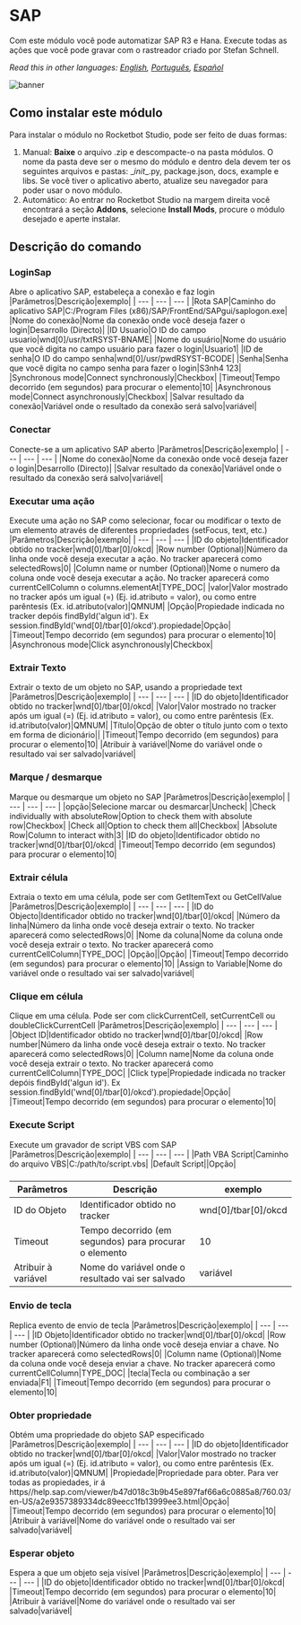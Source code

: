 



# SAP
  
Com este módulo você pode automatizar SAP R3 e Hana. Execute todas as ações que você pode gravar com o rastreador criado por Stefan Schnell.  

*Read this in other languages: [English](Manual_SAPObjetos.md), [Português](Manual_SAPObjetos.pr.md), [Español](Manual_SAPObjetos.es.md)*
  
![banner](imgs/Banner_SAPObjetos.png)
## Como instalar este módulo
  
Para instalar o módulo no Rocketbot Studio, pode ser feito de duas formas:
1. Manual: __Baixe__ o arquivo .zip e descompacte-o na pasta módulos. O nome da pasta deve ser o mesmo do módulo e dentro dela devem ter os seguintes arquivos e pastas: \__init__.py, package.json, docs, example e libs. Se você tiver o aplicativo aberto, atualize seu navegador para poder usar o novo módulo.
2. Automático: Ao entrar no Rocketbot Studio na margem direita você encontrará a seção **Addons**, selecione **Install Mods**, procure o módulo desejado e aperte instalar.  







## Descrição do comando

### LoginSap
  
Abre o aplicativo SAP, estabeleça a conexão e faz login
|Parâmetros|Descrição|exemplo|
| --- | --- | --- |
|Rota SAP|Caminho do aplicativo SAP|C:/Program Files (x86)/SAP/FrontEnd/SAPgui/saplogon.exe|
|Nome do conexão|Nome da conexão onde você deseja fazer o login|Desarrollo (Directo)|
|ID Usuario|O ID do campo usuario|wnd[0]/usr/txtRSYST-BNAME|
|Nome do usuário|Nome do usuário que você digita no campo usuário para fazer o login|Usuario1|
|ID de senha|O ID do campo senha|wnd[0]/usr/pwdRSYST-BCODE|
|Senha|Senha que você digita no campo senha para fazer o login|S3nh4 123|
|Synchronous mode|Connect synchronously|Checkbox|
|Timeout|Tempo decorrido (em segundos) para procurar o elemento|10|
|Asynchronous mode|Connect asynchronously|Checkbox|
|Salvar resultado da conexão|Variável onde o resultado da conexão será salvo|variável|

### Conectar
  
Conecte-se a um aplicativo SAP aberto
|Parâmetros|Descrição|exemplo|
| --- | --- | --- |
|Nome do conexão|Nome da conexão onde você deseja fazer o login|Desarrollo (Directo)|
|Salvar resultado da conexão|Variável onde o resultado da conexão será salvo|variável|

### Executar uma ação
  
Execute uma ação no SAP como selecionar, focar ou modificar o texto de um elemento através de diferentes propriedades (setFocus, text, etc.)
|Parâmetros|Descrição|exemplo|
| --- | --- | --- |
|ID do objeto|Identificador obtido no tracker|wnd[0]/tbar[0]/okcd|
|Row number (Optional)|Número da linha onde você deseja executar a ação. No tracker aparecerá como selectedRows|0|
|Column name or number (Optional)|Nome o numero da coluna onde você deseja executar a ação. No tracker aparecerá como currentCellColumn o columns.elementAt|TYPE_DOC|
|valor|Valor mostrado no tracker após um igual (=) (Ej. id.atributo = valor), ou como entre parêntesis (Ex. id.atributo(valor)|QMNUM|
|Opção|Propiedade indicada no tracker depóis findById('algun id'). Ex session.findById('wnd[0]/tbar[0]/okcd').propiedade|Opção|
|Timeout|Tempo decorrido (em segundos) para procurar o elemento|10|
|Asynchronous mode|Click asynchronously|Checkbox|

### Extrair Texto
  
Extrair o texto de um objeto no SAP, usando a propriedade text
|Parâmetros|Descrição|exemplo|
| --- | --- | --- |
|ID do objeto|Identificador obtido no tracker|wnd[0]/tbar[0]/okcd|
|Valor|Valor mostrado no tracker após um igual (=) (Ej. id.atributo = valor), ou como entre parêntesis (Ex. id.atributo(valor)|QMNUM|
|Título|Opção de obter o título junto com o texto em forma de dicionário||
|Timeout|Tempo decorrido (em segundos) para procurar o elemento|10|
|Atribuir à variável|Nome do variável onde o resultado vai ser salvado|variável|

### Marque / desmarque
  
Marque ou desmarque um objeto no SAP
|Parâmetros|Descrição|exemplo|
| --- | --- | --- |
|opção|Selecione marcar ou desmarcar|Uncheck|
|Check individually with absoluteRow|Option to check them with absolute row|Checkbox|
|Check all|Option to check them all|Checkbox|
|Absolute Row|Column to interact with|3|
|ID do objeto|Identificador obtido no tracker|wnd[0]/tbar[0]/okcd|
|Timeout|Tempo decorrido (em segundos) para procurar o elemento|10|

### Extrair célula
  
Extraia o texto em uma célula, pode ser com GetItemText ou GetCellValue
|Parâmetros|Descrição|exemplo|
| --- | --- | --- |
|ID do Objecto|Identificador obtido no tracker|wnd[0]/tbar[0]/okcd|
|Número da linha|Número da linha onde você deseja extrair o texto. No tracker aparecerá como selectedRows|0|
|Nome da coluna|Nome da coluna onde você deseja extrair o texto. No tracker aparecerá como currentCellColumn|TYPE_DOC|
|Opção||Opção|
|Timeout|Tempo decorrido (em segundos) para procurar o elemento|10|
|Assign to Variable|Nome do variável onde o resultado vai ser salvado|variável|

### Clique em célula
  
Clique em uma célula. Pode ser com clickCurrentCell, setCurrentCell ou doubleClickCurrentCell
|Parâmetros|Descrição|exemplo|
| --- | --- | --- |
|Object ID|Identificador obtido no tracker|wnd[0]/tbar[0]/okcd|
|Row number|Número da linha onde você deseja extrair o texto. No tracker aparecerá como selectedRows|0|
|Column name|Nome da coluna onde você deseja extrair o texto. No tracker aparecerá como currentCellColumn|TYPE_DOC|
|Click type|Propiedade indicada no tracker depóis findById('algun id'). Ex session.findById('wnd[0]/tbar[0]/okcd').propiedade|Opção|
|Timeout|Tempo decorrido (em segundos) para procurar o elemento|10|

### Execute Script
  
Execute um gravador de script VBS com SAP
|Parâmetros|Descrição|exemplo|
| --- | --- | --- |
|Path VBA Script|Caminho do arquivo VBS|C:/path/to/script.vbs|
|Default Script||Opção|

### 
  

|Parâmetros|Descrição|exemplo|
| --- | --- | --- |
|ID do Objeto|Identificador obtido no tracker|wnd[0]/tbar[0]/okcd|
|Timeout|Tempo decorrido (em segundos) para procurar o elemento|10|
|Atribuir à variável|Nome do variável onde o resultado vai ser salvado|variável|

### Envio de tecla
  
Replica evento de envio de tecla
|Parâmetros|Descrição|exemplo|
| --- | --- | --- |
|ID Objeto|Identificador obtido no tracker|wnd[0]/tbar[0]/okcd|
|Row number (Optional)|Número da linha onde você deseja enviar a chave. No tracker aparecerá como selectedRows|0|
|Column name (Optional)|Nome da coluna onde você deseja enviar a chave. No tracker aparecerá como currentCellColumn|TYPE_DOC|
|tecla|Tecla ou combinação a ser enviada|F1|
|Timeout|Tempo decorrido (em segundos) para procurar o elemento|10|

### Obter propriedade
  
Obtém uma propriedade do objeto SAP especificado
|Parâmetros|Descrição|exemplo|
| --- | --- | --- |
|ID do objeto|Identificador obtido no tracker|wnd[0]/tbar[0]/okcd|
|Valor|Valor mostrado no tracker após um igual (=) (Ej. id.atributo = valor), ou como entre parêntesis (Ex. id.atributo(valor)|QMNUM|
|Propiedade|Propriedade para obter. Para ver todas as propiedades, ir á https//help.sap.com/viewer/b47d018c3b9b45e897faf66a6c0885a8/760.03/en-US/a2e9357389334dc89eecc1fb13999ee3.html|Opção|
|Timeout|Tempo decorrido (em segundos) para procurar o elemento|10|
|Atribuir à variável|Nome do variável onde o resultado vai ser salvado|variável|

### Esperar objeto
  
Espera a que um objeto seja visível
|Parâmetros|Descrição|exemplo|
| --- | --- | --- |
|ID do objeto|Identificador obtido no tracker|wnd[0]/tbar[0]/okcd|
|Timeout|Tempo decorrido (em segundos) para procurar o elemento|10|
|Atribuir à variável|Nome do variável onde o resultado vai ser salvado|variável|
